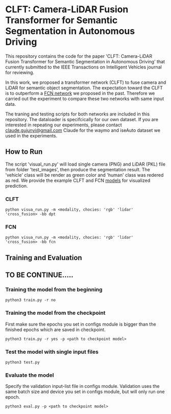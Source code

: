 # CLFT: Camera-LiDAR Fusion Transformer for Semantic Segmentation in Autonomous Driving
  
This repository contains the code for the paper 'CLFT: Camera-LiDAR Fusion Transformer for 
Semantic Segmentation in Autonomous Driving' that currently submitted to the 
IEEE Transactions on Intelligent Vehicles journal for reviewing. 

In this work, we proposed a transformer network (CLFT) to fuse camera and LiDAR for semantic object segmentation. The expectation toward the CLFT is to outperform a [FCN network](https://doi.org/10.3390/electronics11071119) we proposed in the past. Therefore we carried out the experiment to compare these two networks with same input data. 

The traning and testing scripts for both networks are included in this repository. The dataloader is specifcically for our own dataset. If you are interested in repeating our experiments, please contact claude.gujunyi@gmail.com Claude for the waymo and iseAuto dataset we used in the experiments.                                                     

## How to Run
The script 'visual_run.py' will load single camera (PNG) and LiDAR (PKL) file from folder 'test_images', then produce the segmentation result. The 'vehicle' class will be render as green color and 'human' class was redered as red. We provide the example CLFT and FCN [models](https://www.roboticlab.eu/claude/models/) for visualized prediction. 

### CLFT
```
python visua_run.py -m <modality, chocies: 'rgb' 'lidar' 'cross_fusion> -bb dpt
```

### FCN
```
python visua_run.py -m <modality, chocies: 'rgb' 'lidar' 'cross_fusion> -bb fcn
```

## Training and Evaluation

## TO BE CONTINUE.....


### Training the model from the beginning
```
python3 train.py -r no
```
### Training the model from the checkpoint
First make sure the epochs you set in configs module is bigger than the finished 
epochs which are saved in checkpoint.

```
python3 train.py -r yes -p <path to checkpoint model>
```

### Test the model with single input files
```
python3 test.py
```

### Evaluate the model
Specify the validation input-list file in configs module. Validation uses the 
same batch size and device you set in configs module, but will only run one epoch.

```
python3 eval.py -p <path to checkpoint model>
```
